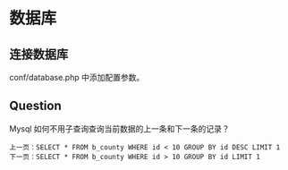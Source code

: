 # 数据库

## 连接数据库
conf/database.php 中添加配置参数。

## Question
Mysql 如何不用子查询查询当前数据的上一条和下一条的记录？
``` 
上一页：SELECT * FROM b_county WHERE id < 10 GROUP BY id DESC LIMIT 1
下一页：SELECT * FROM b_county WHERE id > 10 GROUP BY id LIMIT 1
```
